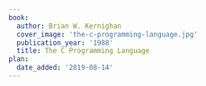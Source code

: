 ```yaml
---
book:
  author: Brian W. Kernighan
  cover_image: 'the-c-programming-language.jpg'
  publication_year: '1988'
  title: The C Programming Language
plan:
  date_added: '2019-08-14'
---
```

